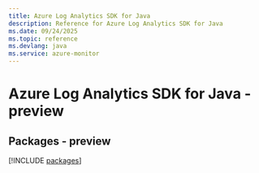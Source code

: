 ```yaml
---
title: Azure Log Analytics SDK for Java
description: Reference for Azure Log Analytics SDK for Java
ms.date: 09/24/2025
ms.topic: reference
ms.devlang: java
ms.service: azure-monitor
---
```

# Azure Log Analytics SDK for Java - preview
## Packages - preview
[!INCLUDE [packages](log-analytics-index.md)]